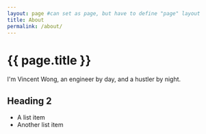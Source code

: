 ```yaml
---
layout: page #can set as page, but have to define "page" layout
title: About
permalink: /about/
---
```


# {{ page.title }}
I'm Vincent Wong, an engineer by day, and a hustler by night.

## Heading 2
* A list item
* Another list item
